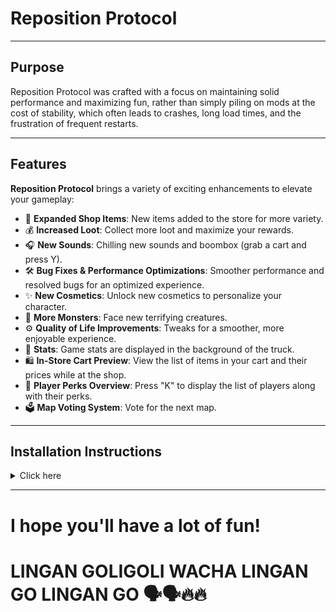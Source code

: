 # Reposition Protocol
___

## Purpose

Reposition Protocol was crafted with a focus on maintaining solid performance and maximizing fun, rather than simply
piling on mods at the cost of stability, which often leads to crashes, long load times, and the frustration of frequent restarts.

___

## Features

**Reposition Protocol** brings a variety of exciting enhancements to elevate your gameplay:

- 🛒 **Expanded Shop Items**: New items added to the store for more variety.
- 💰 **Increased Loot**: Collect more loot and maximize your rewards.
- 🎧 **New Sounds**: Chilling new sounds and boombox (grab a cart and press Y).
- 🛠️ **Bug Fixes & Performance Optimizations**: Smoother performance and resolved bugs for an optimized experience.
- ✨ **New Cosmetics**: Unlock new cosmetics to personalize your character.
- 👹 **More Monsters**: Face new terrifying creatures.
- ⚙️ **Quality of Life Improvements**: Tweaks for a smoother, more enjoyable experience.
- 🚀 **Stats**: Game stats are displayed in the background of the truck.
- 🛍️ **In-Store Cart Preview**: View the list of items in your cart and their prices while at the shop.
- 🔑 **Player Perks Overview**: Press "K" to display the list of players along with their perks.
- 🗳️ **Map Voting System**: Vote for the next map.

___


## Installation Instructions

<details>
<summary>Click here</summary>
<br>

Installing **Reposition Protocol** is straightforward:

1. Download and install the GaleModManager software.
2. Search for Reposition Protocol within the application.
3. Download the modpack and you're ready to play!


</details>

___

# I hope you'll have a lot of fun! 
# LINGAN GOLIGOLI WACHA LINGAN GO LINGAN GO 🗣🗣🔥🔥